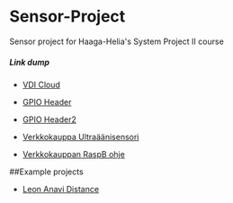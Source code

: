 # Sensor-Project
Sensor project for Haaga-Helia's System Project II course

##### Link dump
- [VDI Cloud](https://vdi-lab.cp.haaga-helia.fi/client/)
- [GPIO Header](https://www.raspberrypi.org/documentation/usage/gpio-plus-and-raspi2/) 
- [GPIO Header2](http://www.raspberrypi-spy.co.uk/2014/07/raspberry-pi-b-gpio-header-details-and-pinout/)

- [Verkkokauppa Ultraäänisensori](https://www.verkkokauppa.com/fi/product/5217/gqjgr/HC-SR04-ultraaanisensori-Raspberry-Pi-seka-Arduino-alustoill)
- [Verkkokauppan RaspB ohje](https://www.modmypi.com/blog/hc-sr04-ultrasonic-range-sensor-on-the-raspberry-pi)

##Example projects
- [Leon Anavi Distance](https://github.com/leon-anavi/rpi-examples)
